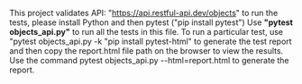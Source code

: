 This project validates API: "https://api.restful-api.dev/objects"
to run the tests, please install Python and then pytest ("pip install pytest")
Use **"pytest objects_api.py"** to run all the tests in this file.
To run a particular test, use "pytest objects_api.py -k <test-name>
"pip install pytest-html" to generate the test report and then copy the report.html file path on the browser to view the results.
Use the command pytest objects_api.py --html=report.html to generate the report.


